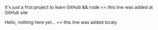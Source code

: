 It's just a first project to learn GitHub && node << this line was added at GitHub site

Hello, nothing here yet... << this line was added localy
